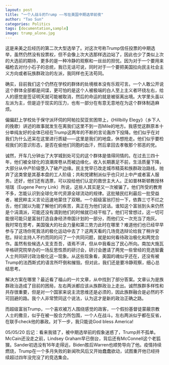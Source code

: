 ```yaml
---
layout: post
title: "一个人战斗的Trump ——写在美国中期选举前夜"
author: "Tao Sun"
categories: Politics
tags: [documentation,sample]
image: trump_alone.jpg
---
```







这是来美之后经历的第二次大型选举了。对这次号称Trump信任投票的中期选举，虽然仍然没有投票权，但不会像上次大选那样选边站了，因此也少了类似上次的大选前的期待，更多的是一种冷静的观察和一丝丝的担忧。因为对于一个要用来福枪去对付小石子的总统，我已无话可说，同时对于一个要把美国拉向民主社会主义方向或者玩族群政治的左派，我同样也无法苟同。

确实，目前我们这个仍然在学校的群体的处境根本没有乐观可言。一个人敢公开说这个群体全部都是间谍，更可怕的是这个人被极端的白人至上主义者环绕左右，给人的感觉是签证明天就可能被取消，然后的命运的就是被驱离出境。大学里头虽以左派为主，但是迫于现实的压力，也有一部分在有意无意地在为这个群体制造麻烦。

偏偏赶上学校处于保守派环伺的阿帕拉契亚贫困带上，《Hillbilly Elegy》（乡下人的挽歌）讲述的故事就发生在离我们这里不到一百Mile的地方。我感觉这群原本十分单纯友好的全体已经在Trump这两年的不断的言论轰炸下投降。他们似乎在对我们为什么还呆在这里进行质疑——这里是我们的地盘，休想抢走。他们似乎要检视我们的意识形态，是否在偷他们同胞的血汗，然后拿回去孝敬那个邪恶的党。

 诚然，开车几分钟出了大学城到处可见的这个群体是值得同情的。在过去三四十年，他们被全球化的浪潮席卷从而被边缘化，收入长期裹足不前，生活质量下降，大部分从中产阶级堕入了破产边缘。民主党早已改走城市精英和族群政治路线，抛弃了这类曾是其基本盘的工人阶级；共和党建制派似乎也只对上中产或者富人服务。还好，他们还有选票，可以投给他们认定的救世主大人。正如普林斯顿教授林培瑞（Eugene Perry Link）所说，这些人其实是又一次被骗了。他们所受的教育不多，怎能认识到全球化年代资源全球流动的规律。这批殖民红利最后一批受益者，被民粹主义言论迅速地蒙住了双眼。一个超级富翁打扮一下，依靠三寸不烂之舌，他们就以为能了解他们的疾苦，真正在为他们说话。谁知这个富翁到头来仍然是个涓滴派，可能还没有滴到他们的时候就已经干枯了。他们可曾想过，这一切可能很可能只是富翁打造自身经济帝国计划的一部分，而他们又一次充当了炮灰。
我时常在思考，美国强大的社会力量和第三势力此时在哪里？难道他们也已经早早参与了这场你死我活的极化运动中去了？这两天看的几场竞选辩论给我了稍许安慰。辩论主持人不约而同的问了一个共同问题，就是如何看待政治极化和两党合作。虽然有些候选人支支吾吾，语焉不详，但从中我看出了民心所向。南加大施瓦辛格研究院举办的一场反思性质的研讨会，研讨会邀请了两党一些曾经的竞选智囊人士共同研讨政治极化这一现象。从这些现象看，美国的魂似乎还在，还没有被Trump的法西斯式的语言所吓倒和摧毁。但对此，我们还是要冷静观察，细心总结思考。

解决方案在哪里？最近看了福山的一片文章，从中找到了部分答案。文章认为是族群政治造成了目前的困局，左右两派都应该从族群政治上走出。诚然族群多样性和共存很重要，但是对一个国家来说主流思维还是必须的，因此族群融合是必然的不可回避的路。我个人非常赞同这个说法，认为这才是新的政治正确之路。

而超级富翁Trump，一个喜欢被万人围绕感觉的政客，一个假扮基督徒蒙蔽宗教人士的撒旦，似乎在被一股合力所包围，一个人在战斗。左右两派似乎都在反省，在联手check他的暴政。对下一步，我只能说God bless America!

05/05/20 后记：看来我错了，被中期选举前的假象迷惑了，Trump并不孤单。McCain还没走之前，Lindsey Graham早已倒台，背后还有McConnell这个老狐狸。Sander初选没有16年走得远，Biden胜后Warren也顺势导向了他。疫情持续燃烧，Trump在一个多月失败的新闻吹风后又开始蠢蠢欲动，试图重开他已经持续超过四年没完没了的竞选集会。


